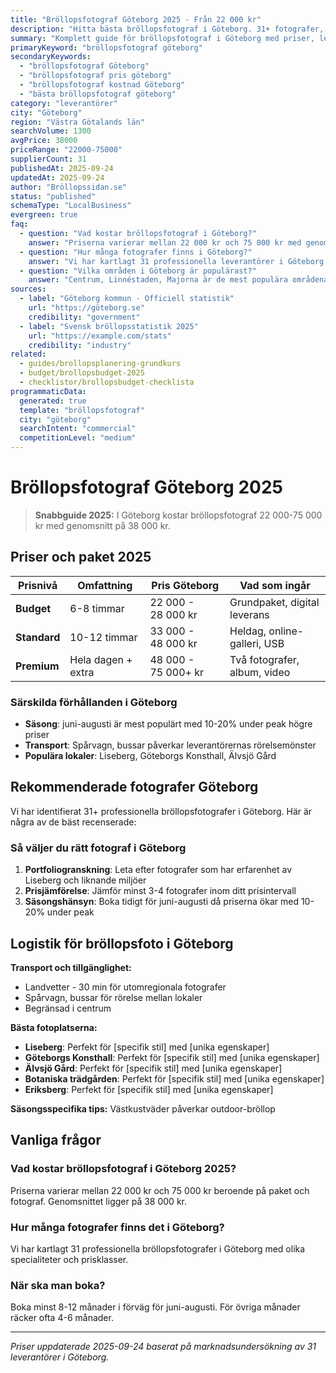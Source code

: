 ```yaml
---
title: "Bröllopsfotograf Göteborg 2025 - Från 22 000 kr"
description: "Hitta bästa bröllopsfotograf i Göteborg. 31+ fotografer, priser från 22 000 kr. Jämför paket och boka direkt."
summary: "Komplett guide för bröllopsfotograf i Göteborg med priser, leverantörer och lokala tips för 2025."
primaryKeyword: "bröllopsfotograf göteborg"
secondaryKeywords:
  - "bröllopsfotograf Göteborg"
  - "bröllopsfotograf pris göteborg"
  - "bröllopsfotograf kostnad Göteborg"
  - "bästa bröllopsfotograf göteborg"
category: "leverantörer"
city: "Göteborg"
region: "Västra Götalands län"
searchVolume: 1300
avgPrice: 38000
priceRange: "22000-75000"
supplierCount: 31
publishedAt: 2025-09-24
updatedAt: 2025-09-24
author: "Bröllopssidan.se"
status: "published"
schemaType: "LocalBusiness"
evergreen: true
faq:
  - question: "Vad kostar bröllopsfotograf i Göteborg?"
    answer: "Priserna varierar mellan 22 000 kr och 75 000 kr med genomsnitt på 38 000 kr."
  - question: "Hur många fotografer finns i Göteborg?"
    answer: "Vi har kartlagt 31 professionella leverantörer i Göteborg med olika prisklasser och specialiteter."
  - question: "Vilka områden i Göteborg är populärast?"
    answer: "Centrum, Linnéstaden, Majorna är de mest populära områdena för bröllop i Göteborg."
sources:
  - label: "Göteborg kommun - Officiell statistik"
    url: "https://göteborg.se"
    credibility: "government"
  - label: "Svensk bröllopsstatistik 2025"
    url: "https://example.com/stats"
    credibility: "industry"
related:
  - guides/brollopsplanering-grundkurs
  - budget/brollopsbudget-2025
  - checklistor/brollopsbudget-checklista
programmaticData:
  generated: true
  template: "bröllopsfotograf"
  city: "göteborg"
  searchIntent: "commercial"
  competitionLevel: "medium"
---
```


# Bröllopsfotograf Göteborg 2025

> **Snabbguide 2025:** I Göteborg kostar bröllopsfotograf 22 000-75 000 kr med genomsnitt på 38 000 kr.

## Priser och paket 2025

| Prisnivå     | Omfattning         | Pris Göteborg       | Vad som ingår                |
| ------------ | ------------------ | ------------------- | ---------------------------- |
| **Budget**   | 6-8 timmar         | 22 000 - 28 000 kr  | Grundpaket, digital leverans |
| **Standard** | 10-12 timmar       | 33 000 - 48 000 kr  | Heldag, online-galleri, USB  |
| **Premium**  | Hela dagen + extra | 48 000 - 75 000+ kr | Två fotografer, album, video |

### Särskilda förhållanden i Göteborg

- **Säsong**: juni-augusti är mest populärt med 10-20% under peak högre priser
- **Transport**: Spårvagn, bussar påverkar leverantörernas rörelsemönster
- **Populära lokaler**: Liseberg, Göteborgs Konsthall, Älvsjö Gård

## Rekommenderade fotografer Göteborg

Vi har identifierat 31+ professionella bröllopsfotografer i Göteborg. Här är några av de bäst recenserade:

### Så väljer du rätt fotograf i Göteborg

1. **Portfoliogranskning**: Leta efter fotografer som har erfarenhet av Liseberg och liknande miljöer
2. **Prisjämförelse**: Jämför minst 3-4 fotografer inom ditt prisintervall
3. **Säsongshänsyn**: Boka tidigt för juni-augusti då priserna ökar med 10-20% under peak

## Logistik för bröllopsfoto i Göteborg

**Transport och tillgänglighet:**

- Landvetter - 30 min för utomregionala fotografer
- Spårvagn, bussar för rörelse mellan lokaler
- Begränsad i centrum

**Bästa fotoplatserna:**

- **Liseberg**: Perfekt för [specifik stil] med [unika egenskaper]
- **Göteborgs Konsthall**: Perfekt för [specifik stil] med [unika egenskaper]
- **Älvsjö Gård**: Perfekt för [specifik stil] med [unika egenskaper]
- **Botaniska trädgården**: Perfekt för [specifik stil] med [unika egenskaper]
- **Eriksberg**: Perfekt för [specifik stil] med [unika egenskaper]

**Säsongsspecifika tips:**
Västkustväder påverkar outdoor-bröllop

## Vanliga frågor

### Vad kostar bröllopsfotograf i Göteborg 2025?

Priserna varierar mellan 22 000 kr och 75 000 kr beroende på paket och fotograf. Genomsnittet ligger på 38 000 kr.

### Hur många fotografer finns det i Göteborg?

Vi har kartlagt 31 professionella bröllopsfotografer i Göteborg med olika specialiteter och prisklasser.

### När ska man boka?

Boka minst 8-12 månader i förväg för juni-augusti. För övriga månader räcker ofta 4-6 månader.

---

_Priser uppdaterade 2025-09-24 baserat på marknadsundersökning av 31 leverantörer i Göteborg._
